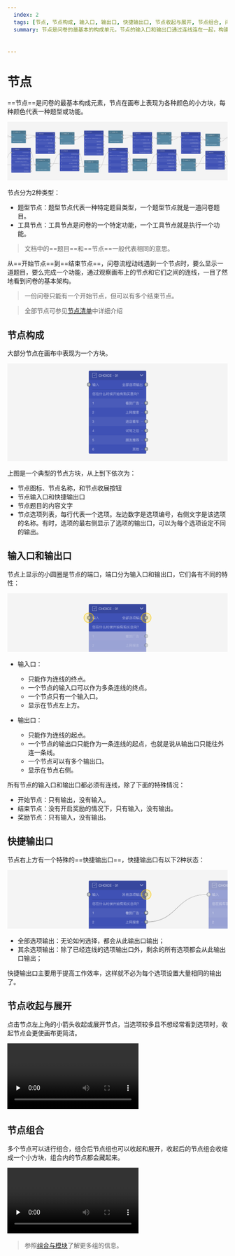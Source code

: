 ```yaml
---
  index: 2
  tags: [节点, 节点构成, 输入口, 输出口, 快捷输出口, 节点收起与展开, 节点组合, 问卷编辑器, 问卷编辑器操作界面]
  summary: 节点是问卷的最基本的构成单元，节点的输入口和输出口通过连线连在一起，构建出问卷的流程。


---
```







# 节点

==节点==是问卷的最基本构成元素，节点在画布上表现为各种颜色的小方块，每种颜色代表一种题型或功能。

<img src='../assets/01canvas/02node/cover.png'>

节点分为2种类型：
+ 题型节点：题型节点代表一种特定题目类型，一个题型节点就是一道问卷题目。
+ 工具节点：工具节点是问卷的一个特定功能，一个工具节点就是执行一个功能。

> 文档中的==题目==和==节点==一般代表相同的意思。
  
从==开始节点==到==结束节点==，问卷流程动线遇到一个节点时，要么显示一道题目，要么完成一个功能，通过观察画布上的节点和它们之间的连线，一目了然地看到问卷的基本架构。
> 一份问卷只能有一个开始节点，但可以有多个结束节点。
 
> 全部节点可参见[节点清单](../../10nodes/concept.md)中详细介绍

## 节点构成

大部分节点在画布中表现为一个方块。

<img src='../assets/01canvas/02node/nodes.png'>

上图是一个典型的节点方块，从上到下依次为：

+ 节点图标、节点名称，和节点收展按钮
+ 节点输入口和快捷输出口
+ 节点题目的内容文字
+ 节点选项列表，每行代表一个选项。左边数字是选项编号，右侧文字是该选项的名称。有时，选项的最右侧显示了选项的输出口，可以为每个选项设定不同的输出。

## 输入口和输出口

节点上显示的小圆圈是节点的端口，端口分为输入口和输出口，它们各有不同的特性：

<img src='../assets/01canvas/02node/inputport-&-outputport.png'>

+ 输入口：

  + 只能作为连线的终点。
  + 一个节点的输入口可以作为多条连线的终点。
  + 一个节点只有一个输入口。
  + 显示在节点左上方。

+ 输出口：

  + 只能作为连线的起点。
  + 一个节点的输出口只能作为一条连线的起点，也就是说从输出口只能往外连一条线。
  + 一个节点可以有多个输出口。
  + 显示在节点右侧。

所有节点的输入口和输出口都必须有连线，除了下面的特殊情况：

+ 开始节点：只有输出，没有输入。
+ 结束节点：没有开启奖励的情况下，只有输入，没有输出。
+ 奖励节点：只有输入，没有输出。

## 快捷输出口

节点右上方有一个特殊的==快捷输出口==，快捷输出口有以下2种状态：

<img src='../assets/01canvas/02node/default-output.png'>

+ 全部选项输出：无论如何选择，都会从此输出口输出；
+ 其余选项输出：除了已经连线的选项输出口外，剩余的所有选项都会从此输出口输出；

快捷输出口主要用于提高工作效率，这样就不必为每个选项设置大量相同的输出了。

## 节点收起与展开

点击节点左上角的小箭头收起或展开节点，当选项较多且不想经常看到选项时，收起节点会更使画布更简洁。

<video id="video" controls="" preload="none">
    <source id="mp4" src="https://media.choiceform.com/doc-help/zh-cn/design/layout/canvas/collapse.mp4" type="video/mp4">
</video>

## 节点组合

多个节点可以进行组合，组合后节点组也可以收起和展开，收起后的节点组会收缩成一个小方块，组合内的节点都会藏起来。

<video id="video" controls="" preload="none">
    <source id="mp4" src="https://media.choiceform.com/doc-help/zh-cn/design/layout/canvas/group.mp4" type="video/mp4">
</video>

> 参照[组合与模块](../../17advancedFunction/02groupAndModule.md)了解更多组的信息。

